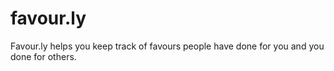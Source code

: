 favour.ly
=========

Favour.ly helps you keep track of favours people have done for you and you done for others.
